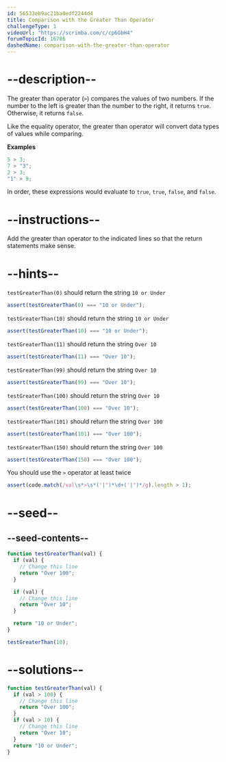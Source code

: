 ```yaml
---
id: 56533eb9ac21ba0edf2244d4
title: Comparison with the Greater Than Operator
challengeType: 1
videoUrl: "https://scrimba.com/c/cp6GbH4"
forumTopicId: 16786
dashedName: comparison-with-the-greater-than-operator
---
```


# --description--

The greater than operator (`>`) compares the values of two numbers. If the number to the left is greater than the number to the right, it returns `true`. Otherwise, it returns `false`.

Like the equality operator, the greater than operator will convert data types of values while comparing.

**Examples**

```js
5 > 3;
7 > "3";
2 > 3;
"1" > 9;
```

In order, these expressions would evaluate to `true`, `true`, `false`, and `false`.

# --instructions--

Add the greater than operator to the indicated lines so that the return statements make sense.

# --hints--

`testGreaterThan(0)` should return the string `10 or Under`

```js
assert(testGreaterThan(0) === "10 or Under");
```

`testGreaterThan(10)` should return the string `10 or Under`

```js
assert(testGreaterThan(10) === "10 or Under");
```

`testGreaterThan(11)` should return the string `Over 10`

```js
assert(testGreaterThan(11) === "Over 10");
```

`testGreaterThan(99)` should return the string `Over 10`

```js
assert(testGreaterThan(99) === "Over 10");
```

`testGreaterThan(100)` should return the string `Over 10`

```js
assert(testGreaterThan(100) === "Over 10");
```

`testGreaterThan(101)` should return the string `Over 100`

```js
assert(testGreaterThan(101) === "Over 100");
```

`testGreaterThan(150)` should return the string `Over 100`

```js
assert(testGreaterThan(150) === "Over 100");
```

You should use the `>` operator at least twice

```js
assert(code.match(/val\s*>\s*('|")*\d+('|")*/g).length > 1);
```

# --seed--

## --seed-contents--

```js
function testGreaterThan(val) {
  if (val) {
    // Change this line
    return "Over 100";
  }

  if (val) {
    // Change this line
    return "Over 10";
  }

  return "10 or Under";
}

testGreaterThan(10);
```

# --solutions--

```js
function testGreaterThan(val) {
  if (val > 100) {
    // Change this line
    return "Over 100";
  }
  if (val > 10) {
    // Change this line
    return "Over 10";
  }
  return "10 or Under";
}
```
